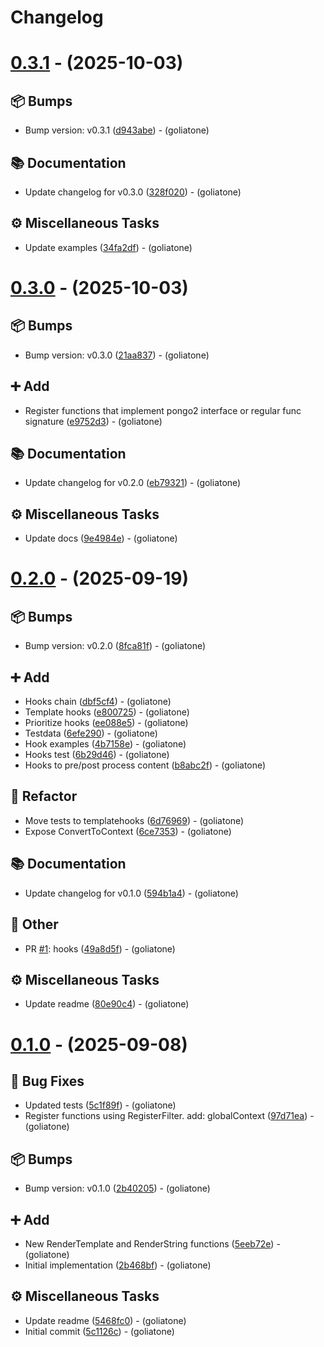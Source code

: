 # Changelog

# [0.3.1](https://github.com/goliatone/go-template/compare/v0.3.0...v0.3.1) - (2025-10-03)

## <!-- 13 -->📦 Bumps

- Bump version: v0.3.1 ([d943abe](https://github.com/goliatone/go-template/commit/d943abec2771c3131490401a75659546e96fb9f5))  - (goliatone)

## <!-- 3 -->📚 Documentation

- Update changelog for v0.3.0 ([328f020](https://github.com/goliatone/go-template/commit/328f020fd4589b2b284f3a3448047f54597f11b3))  - (goliatone)

## <!-- 7 -->⚙️ Miscellaneous Tasks

- Update examples ([34fa2df](https://github.com/goliatone/go-template/commit/34fa2df5416ea503ccd85778cf231d54686991cf))  - (goliatone)

# [0.3.0](https://github.com/goliatone/go-template/compare/v0.2.0...v0.3.0) - (2025-10-03)

## <!-- 13 -->📦 Bumps

- Bump version: v0.3.0 ([21aa837](https://github.com/goliatone/go-template/commit/21aa837b72bf5b058390eab803d1b5142b8369dd))  - (goliatone)

## <!-- 16 -->➕ Add

- Register functions that implement pongo2 interface or regular func signature ([e9752d3](https://github.com/goliatone/go-template/commit/e9752d338d65da1468420fd0f27c0c1c0ff3389e))  - (goliatone)

## <!-- 3 -->📚 Documentation

- Update changelog for v0.2.0 ([eb79321](https://github.com/goliatone/go-template/commit/eb7932125634fef03f33d837a9e2eb0d37633012))  - (goliatone)

## <!-- 7 -->⚙️ Miscellaneous Tasks

- Update docs ([9e4984e](https://github.com/goliatone/go-template/commit/9e4984e66b77ebb5c6c3f80d0d962f80f28712d1))  - (goliatone)

# [0.2.0](https://github.com/goliatone/go-template/compare/v0.1.0...v0.2.0) - (2025-09-19)

## <!-- 13 -->📦 Bumps

- Bump version: v0.2.0 ([8fca81f](https://github.com/goliatone/go-template/commit/8fca81fd8b2509d986da5db80bdf0a78fe1ed71d))  - (goliatone)

## <!-- 16 -->➕ Add

- Hooks chain ([dbf5cf4](https://github.com/goliatone/go-template/commit/dbf5cf42cc6ae9344242daaf642fa1ae5055073b))  - (goliatone)
- Template hooks ([e800725](https://github.com/goliatone/go-template/commit/e800725161159c094e6cbf54b64a284a03a141d2))  - (goliatone)
- Prioritize hooks ([ee088e5](https://github.com/goliatone/go-template/commit/ee088e553bfca293aeafc1b01acb9a64619ba73d))  - (goliatone)
- Testdata ([6efe290](https://github.com/goliatone/go-template/commit/6efe29043b75a574c5b1218f1f3ce830c1c122dc))  - (goliatone)
- Hook examples ([4b7158e](https://github.com/goliatone/go-template/commit/4b7158ee6928572a4bcda5e7e259aeea78f42f1e))  - (goliatone)
- Hooks test ([6b29d46](https://github.com/goliatone/go-template/commit/6b29d4647b8d08d2047332d43bc2da6051b02608))  - (goliatone)
- Hooks to pre/post process content ([b8abc2f](https://github.com/goliatone/go-template/commit/b8abc2fa85f8eda141ffa45ba010f487e1256951))  - (goliatone)

## <!-- 2 -->🚜 Refactor

- Move tests to templatehooks ([6d76969](https://github.com/goliatone/go-template/commit/6d76969a57a75bc2c1ad7b7fc246cf7e317e1656))  - (goliatone)
- Expose ConvertToContext ([6ce7353](https://github.com/goliatone/go-template/commit/6ce7353a991c333f2ac5d8bcb79da5b53a83dc46))  - (goliatone)

## <!-- 3 -->📚 Documentation

- Update changelog for v0.1.0 ([594b1a4](https://github.com/goliatone/go-template/commit/594b1a418eb75c2ace750f9f2614d0d3bd1b07dd))  - (goliatone)

## <!-- 30 -->📝 Other

- PR [#1](https://github.com/goliatone/go-template/pull/1): hooks ([49a8d5f](https://github.com/goliatone/go-template/commit/49a8d5f040e8ccdcf2ed8e648d9bd3a86852b28f))  - (goliatone)

## <!-- 7 -->⚙️ Miscellaneous Tasks

- Update readme ([80e90c4](https://github.com/goliatone/go-template/commit/80e90c445171ccc55ff35d2d12c45391da1daf33))  - (goliatone)

# [0.1.0](https://github.com/goliatone/go-template/tree/v0.1.0) - (2025-09-08)

## <!-- 1 -->🐛 Bug Fixes

- Updated tests ([5c1f89f](https://github.com/goliatone/go-template/commit/5c1f89fff2d5f33a9eb913805acb6c60d1ba7b02))  - (goliatone)
- Register functions using RegisterFilter. add: globalContext ([97d71ea](https://github.com/goliatone/go-template/commit/97d71eacf6877b91898c72a58b2a7b4c0bc73c32))  - (goliatone)

## <!-- 13 -->📦 Bumps

- Bump version: v0.1.0 ([2b40205](https://github.com/goliatone/go-template/commit/2b402059ef929876b849af43ad180f236005c269))  - (goliatone)

## <!-- 16 -->➕ Add

- New RenderTemplate and RenderString functions ([5eeb72e](https://github.com/goliatone/go-template/commit/5eeb72e0996f5ced20478cced64b333b94eb095a))  - (goliatone)
- Initial implementation ([2b468bf](https://github.com/goliatone/go-template/commit/2b468bf0a9186e06a0b6ac87883d94567a75ffa5))  - (goliatone)

## <!-- 7 -->⚙️ Miscellaneous Tasks

- Update readme ([5468fc0](https://github.com/goliatone/go-template/commit/5468fc0c67b1c54cff3edbeaf5ad8c7717c9d168))  - (goliatone)
- Initial commit ([5c1126c](https://github.com/goliatone/go-template/commit/5c1126c831002c62d4eecac66cf88a9d0767d838))  - (goliatone)


